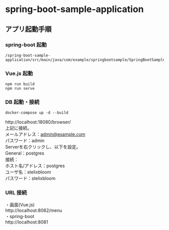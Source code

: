 # spring-boot-sample-application

## アプリ起動手順

### spring-boot 起動
```
/spring-boot-sample-application/src/main/java/com/example/springbootsample/SpringBootSampleApplication
```

### Vue.js 起動
```
npm run build
npm run serve
```

### DB 起動・接続
```
docker-compose up -d --build
```
http://localhost:18080/browser/  
上記に接続。  
メールアドレス：admin@example.com  
パスワード：admin  
Serverを右クリックし、以下を設定。  
General：postgres  
接続：  
ホスト名/アドレス：postgres  
ユーザ名：stelixbloom  
パスワード：stelixbloom  

### URL 接続
・画面(Vue.js)  
http://localhost:8082/menu  
・spring-boot  
http://localhost:8081
